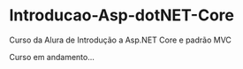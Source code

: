# Introducao-Asp-dotNET-Core
Curso da Alura de Introdução a Asp.NET Core e padrão MVC

Curso em andamento...
